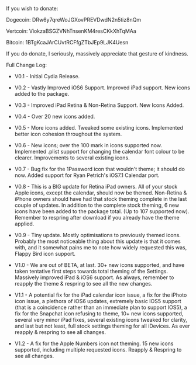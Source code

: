 If you wish to donate:

Dogecoin: DRw6y7qreWoJGXovPREVDwdN2n5tiz8nQm

Vertcoin: ViokzaBSGZVNhTnsenKM4resCKkXhTqMAa

Bitcoin: 1BTgKcaJArCUvtRCFfgZTbJEp9LJK4Uesn

If you do donate, I seriously, massively appreciate that gesture of kindness.

Full Change Log:

- V0.1 - Initial Cydia Release.

- V0.2 - Vastly Improved iOS6 Support. Improved iPad support. New icons added to the package.

- V0.3 - Improved iPad Retina & Non-Retina Support. New Icons Added.

- V0.4 - Over 20 new icons added.

- V0.5 - More icons added. Tweaked some existing icons. Implemented better icon cohesion throughout the system.

- V0.6 - New icons; over the 100 mark in icons supported now. Implemented .plist support for changing the calendar font colour to be clearer. Improvements to several existing icons.

- V0.7 - Bug fix for the 1Password icon that wouldn't theme; it should do now. Added support for Ryan Petrich's iOS7.1 Calendar port.

- V0.8 - This is a BIG update for Retina iPad owners. All of your stock Apple icons, except the calendar, should now be themed. Non-Retina & iPhone owners should have had that stock theming complete in the last couple of updates. In addition to the complete stock theming, 6 new icons have been added to the package total. (Up to 107 supported now). Remember to respring after download if you already have the theme applied.

- V0.9 - Tiny update. Mostly optimisations to previously themed icons. Probably the most noticeable thing about this update is that it comes with, and it somewhat pains me to note how widely requested this was, Flappy Bird icon support.

- V1.0 - We are out of BETA, at last. 30+ new icons supported, and have taken tentative first steps towards total theming of the Settings. Massively improved iPad & iOS6 support. As always, remember to reapply the theme & respring to see all the new changes.

- V1.1 - A potential fix for the iPad calendar icon issue, a fix for the iPhoto icon issue, a plethora of iOS6 updates, extremely basic IOS5 support (that is a coincidence rather than an immediate plan to support IOS5), a fix for the Snapchat icon refusing to theme, 10+ new icons supported, several very minor iPad fixes, several existing icons tweaked for clarity, and last but not least, full stock settings theming for all iDevices. As ever reapply & respring to see all changes.

- V1.2 - A fix for the Apple Numbers icon not theming. 15 new icons supported, including multiple requested icons. Reapply & Respring to see all changes.